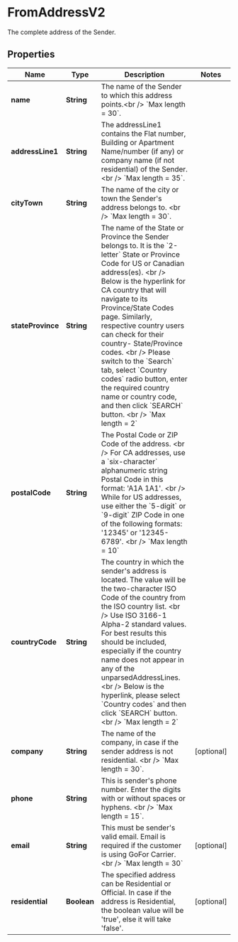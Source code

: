 

# FromAddressV2

The complete address of the Sender.

## Properties

| Name | Type | Description | Notes |
|------------ | ------------- | ------------- | -------------|
|**name** | **String** | The name of the Sender to which this address points.&lt;br /&gt; &#x60;Max length &#x3D; 30&#x60;. |  |
|**addressLine1** | **String** | The addressLine1 contains the Flat number, Building or Apartment Name/number (if any) or company name (if not residential) of the Sender. &lt;br /&gt; &#x60;Max length &#x3D; 35&#x60;. |  |
|**cityTown** | **String** | The name of the city or town the Sender&#39;s address belongs to. &lt;br /&gt; &#x60;Max length &#x3D; 30&#x60;. |  |
|**stateProvince** | **String** | The name of the State or Province the Sender belongs to. It is the &#x60;2-letter&#x60; State or Province Code for US or Canadian address(es). &lt;br /&gt; Below is the hyperlink for CA country that will navigate to its Province/State Codes page. Similarly, respective country users can check for their country- State/Province codes. &lt;br /&gt; Please switch to the &#x60;Search&#x60; tab, select &#x60;Country codes&#x60; radio button, enter the required country name or country code, and then click &#x60;SEARCH&#x60; button. &lt;br /&gt; &#x60;Max length &#x3D; 2&#x60; |  |
|**postalCode** | **String** | The Postal Code or ZIP Code of the address. &lt;br /&gt; For CA addresses, use a &#x60;six-character&#x60; alphanumeric string Postal Code in this format: &#39;A1A 1A1&#39;. &lt;br /&gt; While for US addresses, use either the &#x60;5-digit&#x60; or &#x60;9-digit&#x60; ZIP Code in one of the following formats: &#39;12345&#39; or &#39;12345-6789&#39;. &lt;br /&gt; &#x60;Max length &#x3D; 10&#x60; |  |
|**countryCode** | **String** | The country in which the sender&#39;s address is located. The value will be the two-character ISO Code of the country from the ISO country list. &lt;br /&gt; Use ISO 3166-1 Alpha-2 standard values. For best results this should be included, especially if the country name does not appear in any of the unparsedAddressLines. &lt;br /&gt; Below is the hyperlink, please select &#x60;Country codes&#x60; and then click &#x60;SEARCH&#x60; button. &lt;br /&gt; &#x60;Max length &#x3D; 2&#x60; |  |
|**company** | **String** | The name of the company, in case if the sender address is not residential. &lt;br /&gt; &#x60;Max length &#x3D; 30&#x60;. |  [optional] |
|**phone** | **String** | This is sender&#39;s phone number. Enter the digits with or without spaces or hyphens. &lt;br /&gt; &#x60;Max length &#x3D; 15&#x60;. |  |
|**email** | **String** | This must be sender&#39;s valid email. Email is required if the customer is using GoFor Carrier. &lt;br /&gt; &#x60;Max length &#x3D; 30&#x60;  |  [optional] |
|**residential** | **Boolean** | The specified address can be Residential or Official. In case if the address is Residential, the boolean value will be &#39;true&#39;, else it will take &#39;false&#39;. |  [optional] |




